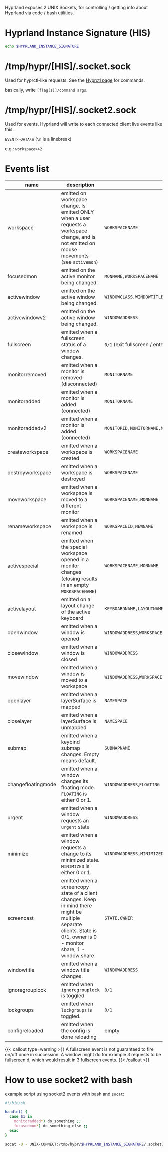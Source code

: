 Hyprland exposes 2 UNIX Sockets, for controlling / getting info about Hyprland
via code / bash utilities.

# Hyprland Instance Signature (HIS)

```sh
echo $HYPRLAND_INSTANCE_SIGNATURE
```

# /tmp/hypr/\[HIS\]/.socket.sock

Used for hyprctl-like requests. See the
[Hyprctl page](../Configuring/Using-hyprctl) for
commands.

basically, write `[flag(s)]/command args`.

# /tmp/hypr/\[HIS\]/.socket2.sock

Used for events. Hyprland will write to each connected client live events like
this:

`EVENT>>DATA\n` (`\n` is a linebreak)

e.g.: `workspace>>2`

# Events list

| name               | description                                                                                                                                                            | data                                                        |
| ------------------ | ---------------------------------------------------------------------------------------------------------------------------------------------------------------------- | ----------------------------------------------------------- |
| workspace          | emitted on workspace change. Is emitted ONLY when a user requests a workspace change, and is not emitted on mouse movements (see `activemon`)                          | `WORKSPACENAME`                                             |
| focusedmon         | emitted on the active monitor being changed.                                                                                                                           | `MONNAME,WORKSPACENAME`                                     |
| activewindow       | emitted on the active window being changed.                                                                                                                            | `WINDOWCLASS,WINDOWTITLE`                                   |
| activewindowv2     | emitted on the active window being changed.                                                                                                                            | `WINDOWADDRESS`                                             |
| fullscreen         | emitted when a fullscreen status of a window changes.                                                                                                                  | `0/1` (exit fullscreen / enter fullscreen)                  |
| monitorremoved     | emitted when a monitor is removed (disconnected)                                                                                                                       | `MONITORNAME`                                               |
| monitoradded       | emitted when a monitor is added (connected)                                                                                                                            | `MONITORNAME`                                               |
| monitoraddedv2     | emitted when a monitor is added (connected)                                                                                                                            | `MONITORID,MONITORNAME,MONITORDESCRIPTION`                  |
| createworkspace    | emitted when a workspace is created                                                                                                                                    | `WORKSPACENAME`                                             |
| destroyworkspace   | emitted when a workspace is destroyed                                                                                                                                  | `WORKSPACENAME`                                             |
| moveworkspace      | emitted when a workspace is moved to a different monitor                                                                                                               | `WORKSPACENAME,MONNAME`                                     |
| renameworkspace    | emitted when a workspace is renamed                                                                                                                                    | `WORKSPACEID,NEWNAME`                                       |
| activespecial      | emitted when the special workspace opened in a monitor changes (closing results in an empty `WORKSPACENAME`)                                                           | `WORKSPACENAME,MONNAME`                                     |
| activelayout       | emitted on a layout change of the active keyboard                                                                                                                      | `KEYBOARDNAME,LAYOUTNAME`                                   |
| openwindow         | emitted when a window is opened                                                                                                                                        | `WINDOWADDRESS`,`WORKSPACENAME`,`WINDOWCLASS`,`WINDOWTITLE` |
| closewindow        | emitted when a window is closed                                                                                                                                        | `WINDOWADDRESS`                                             |
| movewindow         | emitted when a window is moved to a workspace                                                                                                                          | `WINDOWADDRESS`,`WORKSPACENAME`                             |
| openlayer          | emitted when a layerSurface is mapped                                                                                                                                  | `NAMESPACE`                                                 |
| closelayer         | emitted when a layerSurface is unmapped                                                                                                                                | `NAMESPACE`                                                 |
| submap             | emitted when a keybind submap changes. Empty means default.                                                                                                            | `SUBMAPNAME`                                                |
| changefloatingmode | emitted when a window changes its floating mode. `FLOATING` is either 0 or 1.                                                                                          | `WINDOWADDRESS`,`FLOATING`                                  |
| urgent             | emitted when a window requests an `urgent` state                                                                                                                       | `WINDOWADDRESS`                                             |
| minimize           | emitted when a window requests a change to its minimized state. `MINIMIZED` is either 0 or 1.                                                                          | `WINDOWADDRESS,MINIMIZED`                                   |
| screencast         | emitted when a screencopy state of a client changes. Keep in mind there might be multiple separate clients. State is 0/1, owner is 0 - monitor share, 1 - window share | `STATE,OWNER`                                               |
| windowtitle        | emitted when a window title changes.                                                                                                                                   | `WINDOWADDRESS`                                             |
| ignoregrouplock    | emitted when `ignoregrouplock` is toggled.                                                                                                                             | `0/1`                                                       |
| lockgroups         | emitted when `lockgroups` is toggled.                                                                                                                                  | `0/1`                                                       |
| configreloaded     | emitted when the config is done reloading                                                                                                                              | empty                                                       |

{{< callout type=warning >}}
A fullscreen event is not guaranteed to fire on/off once in succession.
A window might do for example 3 requests to be fullscreen'd, which would result
in 3 fullscreen events.
{{< /callout >}}

# How to use socket2 with bash

example script using socket2 events with bash and `socat`:

```sh
#!/bin/sh

handle() {
  case $1 in
    monitoradded*) do_something ;;
    focusedmon*) do_something_else ;;
  esac
}

socat -U - UNIX-CONNECT:/tmp/hypr/$HYPRLAND_INSTANCE_SIGNATURE/.socket2.sock | while read -r line; do handle "$line"; done
```
